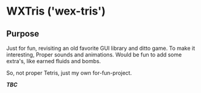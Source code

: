 # WXTris ('wex-tris')

## Purpose
Just for fun, revisiting an old favorite GUI library and ditto game.
To make it interesting, Proper sounds and animations. Would be fun
to add some extra's, like earned fluids and bombs.

So, not proper Tetris, just my own for-fun-project.

**_TBC_**